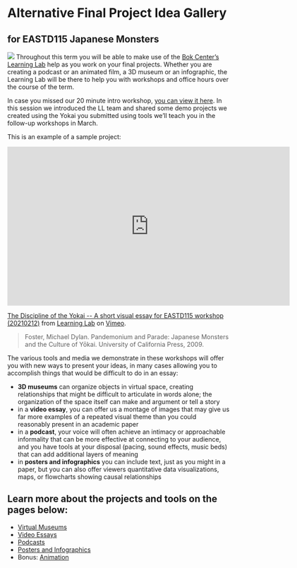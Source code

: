 # Alternative Final Project Idea Gallery
## for EASTD115 Japanese Monsters

![](https://files.slack.com/files-pri/T0HTW3H0V-F01NF3D72E6/emily_santiago_preachers_yokai.png?pub_secret=3391470211)
Throughout this term you will be able to make use of the [Bok Center’s Learning Lab](https://bokcenter.harvard.edu/learning-lab) help as you work on your final projects. Whether you are creating a podcast or an animated film, a 3D museum or an infographic, the Learning Lab will be there to help you with workshops and office hours over the course of the term.

In case you missed our 20 minute intro workshop, [you can view it here](https://harvard.zoom.us/rec/play/zESeMP7Ylj8Ce5Qxc5gxKVqh5-4p4hpLdRG2fwUNNNEptT_BpKFVCuVNhTvVYaL1l7glDlL4pTSLkg16.Lx-W-FKLySgKhvLo). In this session we introduced the LL team and shared some demo projects we created using the Yokai you submitted using tools we’ll teach you in the follow-up workshops in March.

This is an example of a sample project:
<iframe src="https://player.vimeo.com/video/511751894?title=0&byline=0&portrait=0" width="640" height="360" frameborder="0" allow="autoplay; fullscreen; picture-in-picture" allowfullscreen></iframe>
<p><a href="https://vimeo.com/511751894">The Discipline of the Yokai -- A short visual essay for EASTD115 workshop (20210212)</a> from <a href="https://vimeo.com/derekbokcenter">Learning Lab</a> on <a href="https://vimeo.com">Vimeo</a>.</p>

> Foster, Michael Dylan. Pandemonium and Parade: Japanese Monsters and the Culture of Yōkai. University of California Press, 2009.

The various tools and media we demonstrate in these workshops will offer you with new ways to present your ideas, in many cases allowing you to accomplish things that would be difficult to do in an essay:

* **3D museums** can organize objects in virtual space, creating relationships that might be difficult to articulate in words alone; the organization of the space itself can make and argument or tell a story
* in a **video essay**, you can offer us a montage of images that may give us far more examples of a repeated visual theme than you could reasonably present in an academic paper
* in a **podcast**, your voice will often achieve an intimacy or approachable informality that can be more effective at connecting to your audience, and you have tools at your disposal (pacing, sound effects, music beds) that can add additional layers of meaning
* in **posters and infographics** you can include text, just as you might in a paper, but you can also offer viewers quantitative data visualizations, maps, or flowcharts showing causal relationships

## Learn more about the projects and tools on the pages below:
* [Virtual Museums](http://resources.learninglab.xyz/simple/projects/eastd115/virtual-museums)
* [Video Essays](http://resources.learninglab.xyz/simple/projects/eastd115/video-essays)
* [Podcasts](http://resources.learninglab.xyz/simple/projects/eastd115/podcasts)
* [Posters and Infographics](http://resources.learninglab.xyz/simple/projects/eastd115/posters-infographics)
* Bonus: [Animation](http://resources.learninglab.xyz/simple/projects/eastd115/animations)

